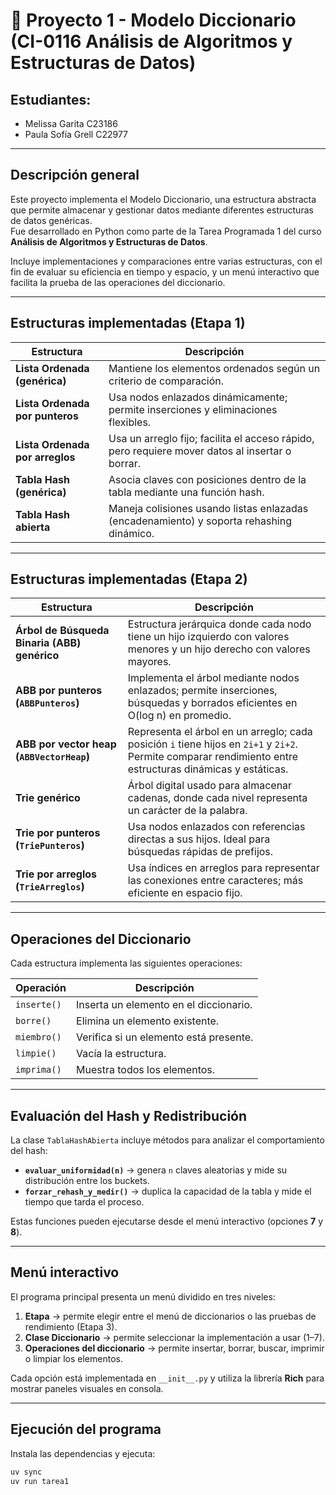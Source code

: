# 📘 Proyecto 1 - Modelo Diccionario (CI-0116 Análisis de Algoritmos y Estructuras de Datos)

## Estudiantes:
- Melissa Garita C23186  
- Paula Sofía Grell C22977  

---

## Descripción general

Este proyecto implementa el Modelo Diccionario, una estructura abstracta que permite almacenar y gestionar datos mediante diferentes estructuras de datos genéricas.  
Fue desarrollado en Python como parte de la Tarea Programada 1 del curso **Análisis de Algoritmos y Estructuras de Datos**.

Incluye implementaciones y comparaciones entre varias estructuras, con el fin de evaluar su eficiencia en tiempo y espacio, y un menú interactivo que facilita la prueba de las operaciones del diccionario.

---

## Estructuras implementadas (Etapa 1)

| Estructura | Descripción |
|-------------|-------------|
| **Lista Ordenada (genérica)** | Mantiene los elementos ordenados según un criterio de comparación. |
| **Lista Ordenada por punteros** | Usa nodos enlazados dinámicamente; permite inserciones y eliminaciones flexibles. |
| **Lista Ordenada por arreglos** | Usa un arreglo fijo; facilita el acceso rápido, pero requiere mover datos al insertar o borrar. |
| **Tabla Hash (genérica)** | Asocia claves con posiciones dentro de la tabla mediante una función hash. |
| **Tabla Hash abierta** | Maneja colisiones usando listas enlazadas (encadenamiento) y soporta rehashing dinámico. |

---

## Estructuras implementadas (Etapa 2)

| Estructura | Descripción |
|-------------|-------------|
| **Árbol de Búsqueda Binaria (ABB) genérico** | Estructura jerárquica donde cada nodo tiene un hijo izquierdo con valores menores y un hijo derecho con valores mayores. |
| **ABB por punteros (`ABBPunteros`)** | Implementa el árbol mediante nodos enlazados; permite inserciones, búsquedas y borrados eficientes en O(log n) en promedio. |
| **ABB por vector heap (`ABBVectorHeap`)** | Representa el árbol en un arreglo; cada posición `i` tiene hijos en `2i+1` y `2i+2`. Permite comparar rendimiento entre estructuras dinámicas y estáticas. |
| **Trie genérico** | Árbol digital usado para almacenar cadenas, donde cada nivel representa un carácter de la palabra. |
| **Trie por punteros (`TriePunteros`)** | Usa nodos enlazados con referencias directas a sus hijos. Ideal para búsquedas rápidas de prefijos. |
| **Trie por arreglos (`TrieArreglos`)** | Usa índices en arreglos para representar las conexiones entre caracteres; más eficiente en espacio fijo. |

---

## Operaciones del Diccionario

Cada estructura implementa las siguientes operaciones:

| Operación | Descripción |
|------------|-------------|
| `inserte()` | Inserta un elemento en el diccionario. |
| `borre()` | Elimina un elemento existente. |
| `miembro()` | Verifica si un elemento está presente. |
| `limpie()` | Vacía la estructura. |
| `imprima()` | Muestra todos los elementos. |

---

## Evaluación del Hash y Redistribución

La clase `TablaHashAbierta` incluye métodos para analizar el comportamiento del hash:

- **`evaluar_uniformidad(n)`** → genera `n` claves aleatorias y mide su distribución entre los buckets.  
- **`forzar_rehash_y_medir()`** → duplica la capacidad de la tabla y mide el tiempo que tarda el proceso.

Estas funciones pueden ejecutarse desde el menú interactivo (opciones **7** y **8**).

---

## Menú interactivo

El programa principal presenta un menú dividido en tres niveles:

1. **Etapa** → permite elegir entre el menú de diccionarios o las pruebas de rendimiento (Etapa 3).  
2. **Clase Diccionario** → permite seleccionar la implementación a usar (1–7).  
3. **Operaciones del diccionario** → permite insertar, borrar, buscar, imprimir o limpiar los elementos.

Cada opción está implementada en `__init__.py` y utiliza la librería **Rich** para mostrar paneles visuales en consola.

---

## Ejecución del programa

Instala las dependencias y ejecuta:

```bash
uv sync
uv run tarea1
```